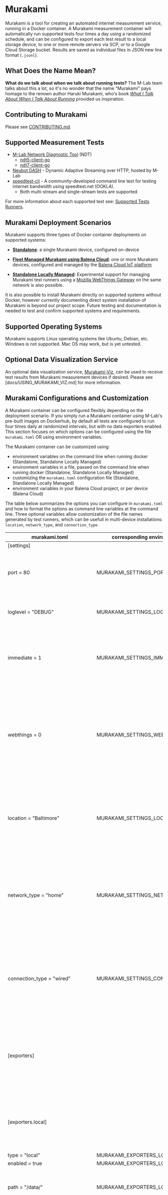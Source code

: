 # Murakami

Murakami is a tool for creating an automated internet measurement service, running in a Docker container. A Murakami measurement container will automatically run supported tests four times a day using a randomized schedule, and can be configured to export each test result to a local storage device, to one or more remote servers via SCP, or to a Google Cloud Storage bucket. Results are saved as individual files in JSON new line format (`.jsonl`).

## What Does the Name Mean?

**What do we talk about when we talk about running tests?** The M-Lab team talks about this a lot, so it's no wonder that the name "Murakami" pays homage to the renown author Haruki Murakami, who's book [_What I Talk About When I Talk About Running_](http://www.harukimurakami.com/book/what-i-talk-about-when-i-talk-about-running-a-memoir) provided us inspiration.

## Contributing to Murakami

Please see [CONTRIBUTING.md](CONTRIBUTING.md).

## Supported Measurement Tests

* [M-Lab Network Diagnostic Tool](https://www.measurementlab.net/tests/ndt/) (NDT)
  * [ndt5-client-go](https://www.github.com/m-lab/ndt5-client-go)
  * [ndt7-client-go](https://www.github.com/m-lab/ndt7-client-go)
* [Neubot DASH](https://github.com/neubot/dash) - Dynamic Adaptive Streaming over HTTP, hosted by M-Lab
* [speedtest-cli](https://github.com/sivel/speedtest-cli) - A community-developed command line test for testing internet bandwidth using speedtest.net (OOKLA).
  * Both multi-stream and single-stream tests are supported

For more information about each supported test see: [Supported Tests Runners](docs/SUPPORTED-TEST-RUNNERS.md).

## Murakami Deployment Scenarios

Murakami supports three types of Docker container deployments on supported systems:

* **[Standalone](docs/INSTALL-MURAKAMI-STANDALONE.md)**: a single Murakami device, configured on-device
* **[Fleet Managed Murakami using Balena Cloud](docs/INSTALL-MURAKAMI-BALENA-CLOUD.md)**: one or more Murakami devices, configured and managed by the [Balena Cloud IoT platform](https://www.balena.io)

* **[Standalone Locally Managed](docs/INSTALL-MURAKAMI-LOCAL-MANAGED.md)**: Experimental support for managing Murakami test runners using a [Mozilla WebThings Gateway](https://iot.mozilla.org/gateway/) on the same network is also possible.

It is also possible to install Murakami directly on supported systems without Docker, however currently documenting direct system installation of Murakami is beyond our project scope. Future testing and documentation is needed to test and confirm supported systems and requirements.

## Supported Operating Systems

Murakami supports Linux operating systems like Ubuntu, Debian, etc. Windows is not supported. Mac OS may work, but is yet untested.

## Optional Data Visualization Service

An optional data visualization service, [Murakami-Viz](https://github.com/m-lab/murakami-viz/), can be used to receive test results from Murakami measurement devices if desired. Please see [docs/USING_MURAKAMI_VIZ.md] for more information.

## Murakami Configurations and Customization

A Murakami container can be configured flexibly depending on the deployment scenario. If you simply run a Murakami container using M-Lab's pre-built images on Dockerhub, by default all tests are configured to run four times daily at randomized intervals, but with no data exporters enabled. This section focuses on which options can be configured using the file `murakami.toml` OR using environment variables.

The Murakami container can be customized using:
* environment variables on the command line when running docker (Standalone, Standalone Locally Managed)
* environment variables in a file, passed on the command line when running docker (Standalone, Standalone Locally Managed)
* customizing the `murakami.toml` configuration file (Standalone, Standalone Locally Managed)
* environment variables in your Balena Cloud project, or per device (Balena Cloud)

The table below summarizes the options you can configure in `murakami.toml` and how to format the options as command line variables at the command line. Three optional variables allow customization of the file names generated by test runners, which can be usefull in multi-device installations: `location`, `network_type`, and `connection_type`.

| murakami.toml | corresponding environment variable | options/examples | function |
| ------------- | ---------------------------------- | ---------------- | -------- |
| [settings] | | |
| port = 80  | MURAKAMI_SETTINGS_PORT | 80, 8080 | Sets the web port used by the Murakami WebThing code |
| loglevel = "DEBUG" | MURAKAMI_SETTINGS_LOGLEVEL | DEBUG | Sets the log level for the Murakami service |
| immediate = 1 | MURAKAMI_SETTINGS_IMMEDIATE | 0, 1, true, false | If set to `1` or `true`, instructs the container to run the first set of tests when it starts |
| webthings = 0 | MURAKAMI_SETTINGS_WEBTHINGS | 0, 1, true, false | If set to `1` or `true`, the container will advertise its test runners as WebThings which can then be toggled using a Mozilla WebThings Gateway |
| location = "Baltimore" | MURAKAMI_SETTINGS_LOCATION | any string | Optionally set location of the Murakami device. If set, value is used in exported test file names. |
| network_type = "home" | MURAKAMI_SETTINGS_NETWORK_TYPE | any string | Optionally set the type of network where the Murakami device is running. If set, value is used in exported test file names. |
| connection_type = "wired" | MURAKAMI_SETTINGS_CONNECTION_TYPE | any string | Optionally set the type of connection the Murakami device is using. If set, value is used in exported test file names |
| [exporters] | | The 'exporters' configuration sections OR environment variables define where test data should be saved or exported. For each exporter all variables listed must be defined. |
| | | | |
| [exporters.local] | | | The 'local' exporter defines where on the system's local disk to save test results. |
| type = "local" | MURAKAMI_EXPORTERS_LOCAL_TYPE | local | | |
| enabled = true | MURAKAMI_EXPORTERS_LOCAL_ENABLED | 0, 1, true, false | |
| path = "/data/" | MURAKAMI_EXPORTERS_LOCAL_PATH | Any system path available to the Murakami container service may be used to save local data. |
| | | | |
| [exporters.scp] | | | The 'scp' exporter defines a remote server where data should be copied. The server must be configured to allow secure copy via SSH using a private key file. |
| type = "scp" | MURAKAMI_EXPORTERS_SCP_TYPE | scp | |
| enabled = true | MURAKAMI_EXPORTERS_SCP_ENABLED | 0, 1, true, false | |
| target = "myserver.com:system/path/" | MURAKAMI_EXPORTERS_SCP_TARGET | hostname:path/ | Defines the remote server and system path where the SCP exporter should save data. A server's IP address is also supported. |
| port = 22 | MURAKAMI_EXPORTERS_SCP_PORT | 22, alternate SCP port used by the remote server | Defines the port used by the remote server for the server's SCP/SSH service. |
| username = "murakami" | MURAKAMI_EXPORTERS_SCP_USERNAME | remote server username | Defines the username to be used by the SCP exporter. |
| key = "/murakami/keys/id_rsa_murakami" | MURAKAMI_EXPORTERS_SCP_KEY | The system path within the Murakami container where the SCP user's private SSH key is located. |
| | | | |
| [exporters.gcs] | | | The 'gcs' exporter defines a storage bucket in a Google Cloud Storage project where test data should be saved. |
| type = "gcs" | MURAKAMI_EXPORTERS_GCS_TYPE | gcs | |
| enabled = true | MURAKAMI_EXPORTERS_GCS_ENABLED | 0, 1, true, false | |
| target = "gs://murakami-gcs-test/" | MURAKAMI_EXPORTERS_GCS_TARGET | gs://bucketname | Defines the GCS storage bucket name where data should be stored. |
| key = "/murakami/keys/murakami-gcs-serviceaccount.json" | MURAKAMI_EXPORTERS_GCS_KEY | The system path within the Murakami container where the GCS service account's JSON keyfile is located. |
| | | | |
| [exporters.http0] | | | The HTTP exporter is provided as a means of posting test results to an instance of [Murakami-Viz](https://github.com/m-lab/murakami-viz/). |
| type = "http" | MURAKAMI_EXPORTERS_HTTP0_TYPE | http | |
| enabled = true | MURAKAMI_EXPORTERS_HTTP0_ENABLED | 0, 1, true, false | Enables or disables the HTTP exporter |
| url = "<url or IP address>/api/v1/runs" | MURAKAMI_EXPORTERS_HTTP0_URL | "<url or IP address>/api/v1/runs" | Designated URL where you are hosting Murakami Viz, referencing the API endpoint |
| dash_enabled = 1 | MURAKAMI_TESTS_DASH_ENABLED | 0, 1, true, false | Enables or disables the DASH test runner |
| ndt5_enabled = 1 | MURAKAMI_TESTS_NDT5_ENABLED | 0, 1, true, false | Enables or disables the NDT5 test runner |
| ndt7_enabled = 1 | MURAKAMI_TESTS_NDT7_ENABLED | 0, 1, true, false | Enables or disables the NDT7 test runner |
| speedtestmulti_enabled = 1 | MURAKAMI_TESTS_SPEEDTESTMULTI_ENABLED | 0, 1, true, false | Enables or disables the speedtest-cli multi-stream test runner |
| speedtestsingle_enabled = 1 | MURAKAMI_TESTS_SPEEDTESTSINGLE_ENABLED | 0, 1, true, false | Enables or disables the speedtest-cli single-stream test runner |

Multiple exporters of any type are supported. For example if you wanted to define two different SCP servers or GCS storage buckets where data should be exported, the config file exporters section might look like this:

```
[exporters]

  [exporters.gcs1]
  type = "gcs"
  enabled = true
  target = "gs://murakami-storage-bucket-archive/"
  service_account = "murakami-test-gcs@mlab-sandbox.iam.gserviceaccount.com"
  key = "/murakami/keys/murakami-gcs-serviceaccount.json"

  [exporters.gcs2]
  type = "gcs"
  enabled = true
  target = "gs://murakami-storage-bucket-access/"
  service_account = "murakami-test-gcs@mlab-sandbox.iam.gserviceaccount.com"
  key = "/murakami/keys/murakami-gcs-serviceaccount.json"
```
OR as environment variables:
```
MURAKAMI_EXPORTERS_GCS1_TYPE = "gcs"
MURAKAMI_EXPORTERS_GCS1_ENABLED = "true"
MURAKAMI_EXPORTERS_GCS1_TARGET = "gs://murakami-storage-bucket-archive/"
MURAKAMI_EXPORTERS_GCS1_SERVICE_ACCOUNT = "murakami-test-gcs@mlab-sandbox.iam.gserviceaccount.com"
MURAKAMI_EXPORTERS_GCS1_KEY = "/murakami/keys/murakami-gcs-serviceaccount.json"

MURAKAMI_EXPORTERS_GCS2_TYPE = "gcs"
MURAKAMI_EXPORTERS_GCS2_ENABLED = "true"
MURAKAMI_EXPORTERS_GCS2_TARGET = "gs://murakami-storage-bucket-access/"
MURAKAMI_EXPORTERS_GCS2_SERVICE_ACCOUNT = "murakami-test-gcs@mlab-sandbox.iam.gserviceaccount.com"
MURAKAMI_EXPORTERS_GCS2_KEY = "/murakami/keys/murakami-gcs-serviceaccount.json"
```

For complete configuration examples for each deployment type, please see:
* [Murakami Standalone Docker install](docs/INSTALL-MURAKAMI-STANDALONE.md)
* [Murakami Standalone Docker install, managed by Mozilla WebThings Gateway](docs/INSTALL-MURAKAMI-LOCAL-MANAGED.md)
* [Murakami Balena Cloud](docs/INSTALL-MURAKAMI-BALENA-CLOUD.md)

## Included Utility Scripts

Two convenience utilities are provided with Murakami:

* [murakami_convert](docs/CONVERT-DATA.py) `scripts/convert.py`
* [murakami_upload](docs/UPLOAD-UTILITY.py) `scripts/upload.py`

## M-Lab Supported Dockerhub Images and Tags

Measurement Lab published supported, pre-built Docker container images on Dockerhub. As new system architectures are tested, we publish images using the pattern: `measurementlab/murakami-<SYSTEM ARCHITECTURE>:<TAG>`

Tags are either a release number or "latest".

For example, the "latest" image for the armv7 architecture would be: `measurementlab/murakami-armv7:latest`
Or we could refernece a release tag: `measurementlab/murakami-armv7:v2.0`

Please visit [our repo on Dockerhub](https://cloud.docker.com/repository/docker/measurementlab/murakami/general) for a complete list of images/tags.

## Building Murakami Images

If you are interested in building your own Murakami Docker images, please see our [BUILD instructions](docs/BUILD.md).

## Acknowledgements

M-Lab would like to thank the Institute for Museum and Library Services (IMLS), and Simmons University, whose partnership on IMLS Award [#LG-71-18-0110-18](https://www.imls.gov/grants/awarded/lg-71-18-0110-18) supported the development of many current Murakami features, as well as Murakami-Viz.
